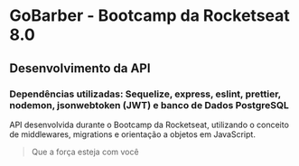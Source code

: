 # GoBarber - Bootcamp da Rocketseat 8.0

## Desenvolvimento da API

### Dependências utilizadas: Sequelize, express, eslint, prettier, nodemon, jsonwebtoken (JWT) e banco de Dados PostgreSQL

API desenvolvida durante o Bootcamp da Rocketseat, utilizando o conceito de middlewares, migrations e orientação a objetos em JavaScript.

> Que a força esteja com você
